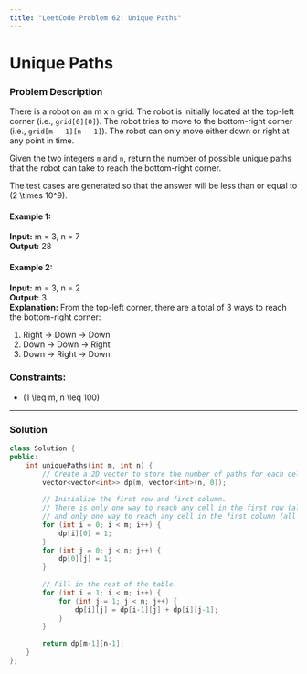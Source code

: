 ```yaml
---
title: "LeetCode Problem 62: Unique Paths"
---
```


# Unique Paths

### Problem Description

There is a robot on an m x n grid. The robot is initially located at the top-left corner (i.e., `grid[0][0]`). The robot tries to move to the bottom-right corner (i.e., `grid[m - 1][n - 1]`). The robot can only move either down or right at any point in time.

Given the two integers `m` and `n`, return the number of possible unique paths that the robot can take to reach the bottom-right corner.

The test cases are generated so that the answer will be less than or equal to \(2 \times 10^9\).

#### Example 1:

**Input:** m = 3, n = 7  
**Output:** 28

#### Example 2:

**Input:** m = 3, n = 2  
**Output:** 3  
**Explanation:** From the top-left corner, there are a total of 3 ways to reach the bottom-right corner:
1. Right -> Down -> Down  
2. Down -> Down -> Right  
3. Down -> Right -> Down

### Constraints:

- \(1 \leq m, n \leq 100\)

---

### Solution

```cpp
class Solution {
public:
    int uniquePaths(int m, int n) {
        // Create a 2D vector to store the number of paths for each cell.
        vector<vector<int>> dp(m, vector<int>(n, 0));
        
        // Initialize the first row and first column.
        // There is only one way to reach any cell in the first row (all moves right)
        // and only one way to reach any cell in the first column (all moves down).
        for (int i = 0; i < m; i++) {
            dp[i][0] = 1;
        }
        for (int j = 0; j < n; j++) {
            dp[0][j] = 1;
        }
        
        // Fill in the rest of the table.
        for (int i = 1; i < m; i++) {
            for (int j = 1; j < n; j++) {
                dp[i][j] = dp[i-1][j] + dp[i][j-1];
            }
        }
        
        return dp[m-1][n-1];
    }
};
